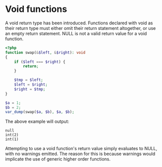 # Void functions

A void return type has been introduced. Functions declared with void as their return type must either omit their return statement altogether, or use an empty return statement. NULL is not a valid return value for a void function.

```php
<?php
function swap(&$left, &$right): void
{
    if ($left === $right) {
        return;
    }

    $tmp = $left;
    $left = $right;
    $right = $tmp;
}

$a = 1;
$b = 2;
var_dump(swap($a, $b), $a, $b);
```

The above example will output:

```
null
int(2)
int(1)
```

Attempting to use a void function's return value simply evaluates to NULL, with no warnings emitted. The reason for this is because warnings would implicate the use of generic higher order functions.
